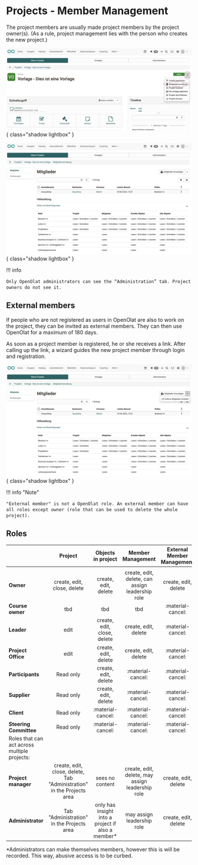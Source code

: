 # Projects - Member Management

The project members are usually made project members by the project owner(s). (As a rule, project management lies with the person who creates the new project.)

![projekte_mitgliederverwaltung_aufrufen_v1_de.png](assets/projekte_mitgliederverwaltung_aufrufen_v1_de.png){ class="shadow lightbox" }

![projekte_mitgliederverwaltung_v1_de.png](assets/projekte_mitgliederverwaltung_v1_de.png){ class="shadow lightbox" }

!!! info 

    Only OpenOlat administrators can see the “Administration” tab. Project owners do not see it.

## External members

If people who are not registered as users in OpenOlat are also to work on the project, they can be invited as external members. They can then use OpenOlat for a maximum of 180 days.

As soon as a project member is registered, he or she receives a link. After calling up the link, a wizard guides the new project member through login and registration.

![projekte_mitgliederverwaltung_externe_einladen_v1_de.png](assets/projekte_mitgliederverwaltung_externe_einladen_v1_de.png){ class="shadow lightbox" }

!!! info "Note"

    "External member" is not a OpenOlat role. An external member can have all roles except owner (role that can be used to delete the whole project). 


## Roles

|    | Project| Objects in project |Member Management | External Member Management |
| ------------------------------------------------------------- | :--------------: | :--------------: | :--------------: | :--------------: |
|                                                                                       |
|**Owner** | create, edit, close, delete | create, edit, delete | create, edit, delete, can assign leadership role | create, edit, delete |
|**Course owner** | tbd | tbd | tbd | :material-cancel: |
|**Leader**| edit | create, edit, close, delete | create, edit, delete | :material-cancel: |
|**Project Office** | edit | create, edit, delete | create, edit, delete | :material-cancel: |
|**Participants**              | Read only | create, edit, delete            | :material-cancel: |     :material-cancel:    |
|**Supplier**         | Read only           | create, edit, delete | :material-cancel:| :material-cancel: |
|**Client**          | Read only           | :material-cancel: | :material-cancel: | :material-cancel: |
|**Steering Committee**         | Read only          | :material-cancel: | :material-cancel:| :material-cancel: |
| Roles that can act across multiple projects:                                                                                                   |
|**Project manager**                                        | create, edit, close, delete, Tab "Administration" in the Projects area      | sees no content | create, edit, delete, may assign leadership role | create, edit, delete  |
|**Administrator**                                         | Tab "Administration" in the Projects area      | only has insight into a project if also a member*       | may assign leadership role | create, edit, delete  |


*Administrators can make themselves members, however this is will be recorded. This way, abusive access is to be curbed.

